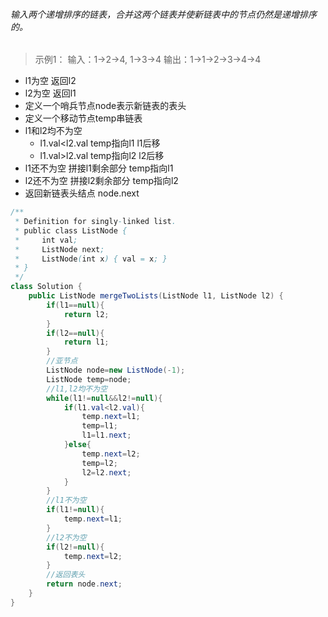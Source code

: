 ###### 输入两个递增排序的链表，合并这两个链表并使新链表中的节点仍然是递增排序的。

>示例1：
>输入：1->2->4, 1->3->4
>输出：1->1->2->3->4->4

- l1为空 返回l2
- l2为空 返回l1
- 定义一个哨兵节点node表示新链表的表头
- 定义一个移动节点temp串链表
- l1和l2均不为空
	- l1.val<l2.val  temp指向l1 l1后移
	- l1.val>l2.val temp指向l2   l2后移
- l1还不为空 拼接l1剩余部分 temp指向l1
- l2还不为空 拼接l2剩余部分 temp指向l2
- 返回新链表头结点 node.next
	
```java
/**
 * Definition for singly-linked list.
 * public class ListNode {
 *     int val;
 *     ListNode next;
 *     ListNode(int x) { val = x; }
 * }
 */
class Solution {
    public ListNode mergeTwoLists(ListNode l1, ListNode l2) {
        if(l1==null){
            return l2;
        }
        if(l2==null){
            return l1; 
        }
        //亚节点
        ListNode node=new ListNode(-1);
        ListNode temp=node;
        //l1,l2均不为空
        while(l1!=null&&l2!=null){
            if(l1.val<l2.val){
                temp.next=l1;
                temp=l1;
                l1=l1.next;
            }else{
                temp.next=l2;
                temp=l2;
                l2=l2.next;
            }
        }
        //l1不为空
        if(l1!=null){
            temp.next=l1;
        }
        //l2不为空
        if(l2!=null){
            temp.next=l2;
        }
        //返回表头
        return node.next;
    }
}
```